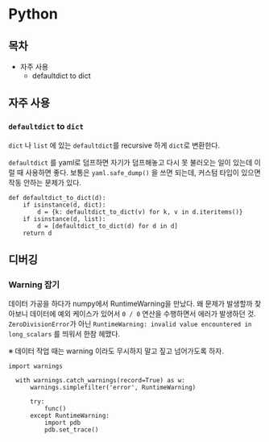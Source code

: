 # Python

## 목차
- 자주 사용
  - defaultdict to dict

## 자주 사용

### `defaultdict` to `dict`
`dict` 나 `list` 에 있는 `defaultdict`를 recursive 하게 `dict`로 변환한다.

`defaultdict` 를 yaml로 덤프하면 자기가 덤프해놓고 다시 못 불러오는 일이 있는데 이럴 때 사용하면 좋다. 보통은 `yaml.safe_dump()` 을 쓰면 되는데, 커스텀 타입이 있으면 작동 안하는 문제가 있다.

```
def defaultdict_to_dict(d):
    if isinstance(d, dict):
        d = {k: defaultdict_to_dict(v) for k, v in d.iteritems()}
    if isinstance(d, list):
        d = [defaultdict_to_dict(d) for d in d]
    return d
```

## 디버깅

### Warning 잡기
데이터 가공을 하다가 numpy에서 RuntimeWarning을 만났다. 왜 문제가 발생할까 찾아보니 데이터에 예외 케이스가 있어서 `0 / 0` 연산을 수행하면서 에러가 발생하던 것. `ZeroDivisionError`가 아닌 `RuntimeWarning: invalid value encountered in long_scalars` 를 띄워서 한참 헤맸다.

※ 데이터 작업 때는 warning 이라도 무시하지 말고 짚고 넘어가도록 하자.

```
import warnings

  with warnings.catch_warnings(record=True) as w:
      warnings.simplefilter('error', RuntimeWarning)
      
      try:
          func()
      except RuntimeWarning:
          import pdb
          pdb.set_trace()
```
